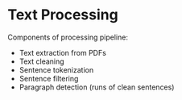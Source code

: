 # Text Processing

Components of processing pipeline:
* Text extraction from PDFs
* Text cleaning
* Sentence tokenization
* Sentence filtering
* Paragraph detection (runs of clean sentences)
